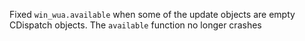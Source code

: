 Fixed ``win_wua.available`` when some of the update objects are empty CDispatch
objects. The ``available`` function no longer crashes
